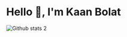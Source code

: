 # Hello 👋, I'm Kaan Bolat
![Github stats 2](https://github-readme-stats.vercel.app/api?username=kaanbolatt&show_icons=true&theme=radical)
